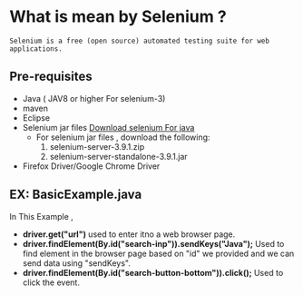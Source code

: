 
# **What is mean by Selenium ?** <br/>

    Selenium is a free (open source) automated testing suite for web applications.

## **Pre-requisites** 

 - Java  ( JAV8 or higher For selenium-3)
 - maven
 - Eclipse
 - Selenium jar files 
   [Download selenium For java](http://www.seleniumhq.org/download/ )
    - For selenium jar files , download the following: 
      1) selenium-server-3.9.1.zip
      2) selenium-server-standalone-3.9.1.jar      
 - Firefox Driver/Google Chrome Driver
 
 ## EX: BasicExample.java
In This Example ,
- **driver.get("url")** used to enter itno a web browser page.
- **driver.findElement(By.id("search-inp")).sendKeys("Java");** 
  Used to find element in the browser page based on "id" we provided and we can send data using "sendKeys".
- **driver.findElement(By.id("search-button-bottom")).click();**
  Used to click the event.

